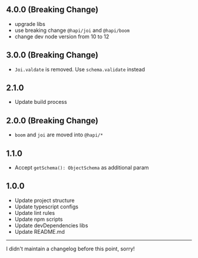 ## 4.0.0 (Breaking Change)
* upgrade libs
* use breaking change `@hapi/joi` and `@hapi/boom`
* change dev node version from 10 to 12

## 3.0.0 (Breaking Change)
* `Joi.valdate` is removed. Use `schema.validate` instead

## 2.1.0
* Update build process

## 2.0.0 (Breaking Change)
* `boom` and `joi` are moved into `@hapi/*`

## 1.1.0
* Accept `getSchema(): ObjectSchema` as additional param

## 1.0.0
* Update project structure
* Update typescript configs
* Update lint rules
* Update npm scripts
* Update devDependencies libs
* Update README.md

---

I didn't maintain a changelog before this point, sorry!
